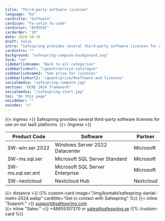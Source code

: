 ```yaml
---
title: "Third-party software licenses"
language: "En"
cardtitle: "Software"
cardicon: "fa-solid fa-code"
cardcolor: "#195F8C"
cardorder: "10"
date: 2024-10-10
draft: false
intro: "Safespring provides several third-party software licenses for use on our IaaS platforms"
cardintro: ""
background: "safespring-compute-background.svg"
form: "no"
sidebarlinkname: "Back to all categories"
sidebarlinkurl: "/geant/service-catalogue"
sidebarlinkname2: "See price for licenses"
sidebarlinkurl2: "/geant/price/#software-and-licenses"
socialmedia: "safespring-compute.jpg"
section: "OCRE 2024 framework"
socialmedia: "/safespring-start.jpg"
toc: "On this page"
nosidebar: ""
noindex: "x"
---
```


{{< ingress >}}
Safespring provides several third-party software licenses for use on our IaaS platforms.
{{< /ingress >}}

|     Product Code         |     Software                              |     Partner      |
|--------------------------|-------------------------------------------|------------------|
|     SW-win.ser.2022      |     Windows Server 2022 Datacenter        |     Microsoft    |
|     SW-ms.sql.ser        |     Microsoft SQL Server Standard         |     Microsoft    |
|     SW-ms.sql.ser.ent    |     Microsoft SQL Server Enterprise       |     Microsoft    |
|     SW-nextcloud         |     Nextcloud Hub                         |     Nextcloud    |

{{< distance >}}
{{% custom-card image="/img/kontakt/safespring-daniel-melin-2024.webp" cardtitle="Get in contact with Safespring" %}}
{{< inline "Support:" >}} support@safespring.com  
{{< inline "Sales:" >}} +46855107370 or sales@safespring.se
{{% /custom-card %}}
